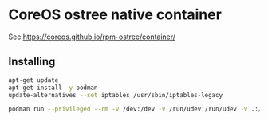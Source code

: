 # CoreOS ostree native container

See https://coreos.github.io/rpm-ostree/container/

## Installing

```sh
apt-get update
apt-get install -y podman
update-alternatives --set iptables /usr/sbin/iptables-legacy

podman run --privileged --rm -v /dev:/dev -v /run/udev:/run/udev -v .:/data -w /data quay.io/coreos/coreos-installer:release install /dev/sda -i config.ign
```
